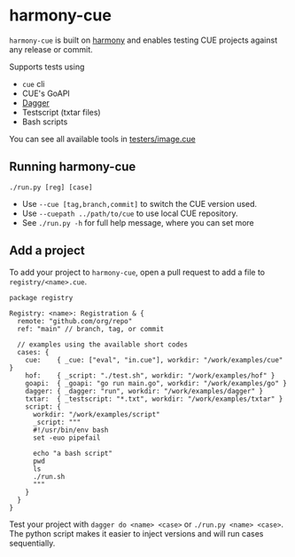 # harmony-cue

`harmony-cue` is built on [harmony](https://github.com/hofstadter-io/harmony)
and enables testing CUE projects against any release or commit.

Supports tests using

- `cue` cli
- CUE's GoAPI
- [Dagger](https://dagger.io)
- Testscript (txtar files)
- Bash scripts

You can see all available tools in
[testers/image.cue](./testers/image.cue)

## Running harmony-cue

```
./run.py [reg] [case]
```

- Use `--cue [tag,branch,commit]` to switch the CUE version used.
- Use `--cuepath ../path/to/cue` to use local CUE repository.
- See `./run.py -h` for full help message, where you can set more

## Add a project

To add your project to `harmony-cue`,
open a pull request to add a file to `registry/<name>.cue`.

```cue
package registry

Registry: <name>: Registration & {
  remote: "github.com/org/repo"
  ref: "main" // branch, tag, or commit

  // examples using the available short codes
  cases: {
    cue:    { _cue: ["eval", "in.cue"], workdir: "/work/examples/cue" }
    hof:    { _script: "./test.sh", workdir: "/work/examples/hof" }
    goapi:  { _goapi: "go run main.go", workdir: "/work/examples/go" }
    dagger: { _dagger: "run", workdir: "/work/examples/dagger" }
    txtar:  { _testscript: "*.txt", workdir: "/work/examples/txtar" }
    script: {
      workdir: "/work/examples/script"
      _script: """
      #!/usr/bin/env bash
      set -euo pipefail

      echo "a bash script"
      pwd
      ls
      ./run.sh
      """
    }
  }
}
```

Test your project with `dagger do <name> <case>` or `./run.py <name> <case>`.
The python script makes it easier to inject versions and will run cases sequentially.
